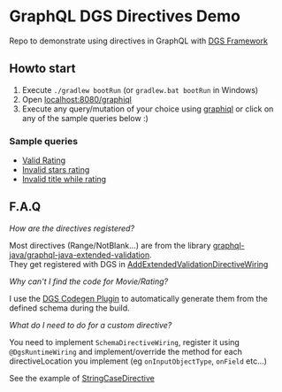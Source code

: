 # GraphQL DGS Directives Demo
Repo to demonstrate using directives in GraphQL with [DGS Framework](https://netflix.github.io/dgs/)


## Howto start

1. Execute `./gradlew bootRun` (or `gradlew.bat bootRun` in Windows)
2. Open [localhost:8080/graphiql](http://localhost:8080/graphiql)
3. Execute any query/mutation of your choice using [graphiql](https://github.com/graphql/graphiql) or click on any of the sample queries below :)

### Sample queries
- [Valid Rating](http://localhost:8080/graphiql?query=mutation%20%7B%0A%20%20addRating(rating%3A%20%7Btitle%3A%20%22Inception%22%2C%20stars%3A%205%7D)%7B%0A%20%20%20%20stars%0A%20%20%7D%0A%7D%0A)
- [Invalid stars rating](http://localhost:8080/graphiql?query=mutation%20%7B%0A%20%20addRating(rating%3A%20%7Btitle%3A%20%22Inception%22%2C%20stars%3A%2010%7D)%7B%0A%20%20%20%20stars%0A%20%20%7D%0A%7D%0A)
- [Invalid title while rating](http://localhost:8080/graphiql?query=mutation%20%7B%0A%20%20addRating(rating%3A%20%7Btitle%3A%20%22%22%2C%20stars%3A%205%7D)%7B%0A%20%20%20%20stars%0A%20%20%7D%0A%7D%0A)

## F.A.Q

_How are the directives registered?_

Most directives (Range/NotBlank...) are from the library [graphql-java/graphql-java-extended-validation](https://github.com/graphql-java/graphql-java-extended-validation).  
They get registered with DGS in [AddExtendedValidationDirectiveWiring](src/main/kotlin/com/github/wtfjoke/dgsDirectivesExamples/graphql/directives/wirings/AddExtendedValidationDirectiveWiring.kt)

_Why can't I find the code for Movie/Rating?_  

I use the [DGS Codegen Plugin](https://netflix.github.io/dgs/generating-code-from-schema/) to automatically generate them from the defined schema during the build.

_What do I need to do for a custom directive?_  

You need to implement `SchemaDirectiveWiring`, register it using `@DgsRuntimeWiring` and implement/override the method for each directiveLocation you implement (eg `onInputObjectType`, `onField` etc...)  

See the example of [StringCaseDirective](src/main/kotlin/com/github/wtfjoke/dgsDirectivesExamples/graphql/directives/StringCaseDirective.kt)
